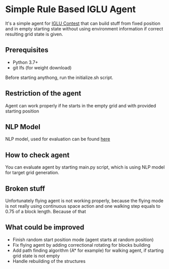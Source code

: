 # Simple Rule Based IGLU Agent

It's a simple agent for [IGLU Contest](https://www.iglu-contest.net/) that can build stuff from 
fixed position and in empty starting state without using environment information 
if correct resulting grid state is given.

## Prerequisites
- Python 3.7+
- git lfs (for weight download)

Before starting anythong, run the initialize.sh script.

## Restriction of the agent
Agent can work properly if he starts in the empty grid and with provided starting position

## NLP Model
NLP model, used for evaluation can be found [here](https://gitlab.aicrowd.com/aicrowd/challenges/iglu-challenge-2022/iglu-2022-rl-mhb-baseline/-/tree/master/agents/mhb_baseline/nlp_model) 

## How to check agent
You can evaluate agent by starting main.py script, which is using NLP model for target grid generation.

## Broken stuff
Unfortunately flying agent is not working properly, because the flying mode
is not really using continuous space action and one walking step equals to 0.75 of a block length.
Because of that 

## What could be improved
- Finish random start position mode (agent starts at random position)
- Fix flying agent by adding correctional rotating for blocks building
- Add path finding algorithm (A* for example) for walking agent, if 
starting grid state is not empty
- Handle rebuilding of the structures

